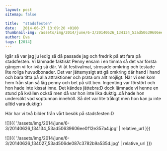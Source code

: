 ```yaml
---
layout: post
sitemap: false

title:  "stadsfesten"
date:   2014-06-27 13:09:20 +0100
thumbnail-img: /assets/img/2014/june/6-3/20140626_134134_53ad50639606ee0f12e357a4.jpg
author: Eva
tags: [2014]
---
```


Igår så var jag ju ledig så då passade jag och fredrik på att fara på stadsfesten. Vi lämnade faktiskt Penny ensam i en timma så det var första gången vi for iväg så där. Vi åt festivalmat, strosade omkring och testade lite roliga huvudbonader. Det var jättemysigt att gå omkring där hand i hand och bara titta på alla attraktioner och prata om allt möjligt. När vi sen kom hem från stan så låg penny och bet på sitt ben. Ingenting var förstört och hon hade inte kissat inne. Det kändes jättebra:D dock lämnade vi henne en stund på kvällen också men då var hon inte lika duktig..då hade hon undersökt vad soptunnan innehöll. Så det var lite tråkigt men hon kan ju inte alltid vara duktig:) 

Här har vi två bilder från vårt besök på stadsfesten:D

![]({{ '/assets/img/2014/june/6-3/20140626_134134_53ad50639606ee0f12e357a4.jpg'  | relative_url }})

![]({{ '/assets/img/2014/june/6-3/20140626_134027_53ad506de087c3782b9a535d.jpg'  | relative_url }})

